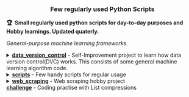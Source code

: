 <h3 align="center">
    Few regularly used Python Scripts
    <br>
</h3>
<strong>🏆&nbsp; Small regularly used python scripts for day-to-day purposes and Hobby learnings. Updated quaterly.</strong>

_General-purpose machine learning frameworks._


<details><summary><b><a href="https://github.com/Praveenk8051/python-scripts-projects/tree/master/data_version_control">data_version_control</a></b>  - Self-Improvement project to learn how data version control(DVC) works. This consists of some general machine learning algorithm code. </summary>

- [train.py](https://github.com/Praveenk8051/python-scripts-projects/blob/master/data_version_control/src/train.py) : train script

- [featurization.py](https://github.com/Praveenk8051/python-scripts-projects/blob/master/data_version_control/src/featurization.py): feature extraction script to train the model
	
- [prepare.py](https://github.com/Praveenk8051/python-scripts-projects/blob/master/data_version_control/src/prepare.py): data-preparation script to prepare data
	
- [evaluate.py](https://github.com/Praveenk8051/python-scripts-projects/blob/master/data_version_control/src/evaluate.py): Eval script to eval/test performance of the model
	
</details>

<details><summary><b><a href="https://github.com/Praveenk8051/python-scripts-projects/tree/master/scripts">scripts</a></b>  - Few handy scripts for regular usage </summary>

- [delete_ds_store.py](https://github.com/Praveenk8051/python-scripts-projects/blob/master/scripts/delete_ds_store.py) : Delete the DS.Store present in tree structure
- [print_tensors.py](https://github.com/Praveenk8051/python-scripts-projects/blob/master/scripts/print_tensors.py) : Print i/o tensors 
- [rename_files.py](https://github.com/Praveenk8051/python-scripts-projects/blob/master/scripts/rename_files.py) : Rename image files 
- [resize_images.py](https://github.com/Praveenk8051/python-scripts-projects/blob/master/scripts/resize_images.py) : Resize the images in folder tree structure
- [split_files_.py](https://github.com/Praveenk8051/python-scripts-projects/blob/master/scripts/split_files_.py) : Split files to train, test and valid
- [text_formatting.py](https://github.com/Praveenk8051/python-scripts-projects/blob/master/scripts/text_formatting.py) : Text formatting and  string operations
- [tfrecords_format2.py](https://github.com/Praveenk8051/python-scripts-projects/blob/master/scripts/tfrecords_format2.py) : Convert the format to tfrecords format
	
</details>

<details><summary><b><a href="https://github.com/Praveenk8051/python-scripts-projects/tree/master/web_scraping">web_scraping</a></b>  - Web scraping hobby project  </summary>

- [Find_and_Email_webscrap.py](https://github.com/Praveenk8051/python-scripts-projects/blob/master/web_scraping/Find_and_Email_webscrap.py) : Email the person using python script

	
- [HTML_Beautifulsoup_Application_webscrape.py](https://github.com/Praveenk8051/python-scripts-projects/blob/master/web_scraping/HTML_Beautifulsoup_Application_webscrape.py): Scrape the application using BeautifulSoup
	
- [HTML_Beautifulsoup_basics_webscrape.py](https://github.com/Praveenk8051/python-scripts-projects/blob/master/web_scraping/HTML_Beautifulsoup_basics_webscrape.py): Webscraping practise
	
</details>



<summary><b><a href="https://github.com/Praveenk8051/python-scripts-projects/tree/master/challenge">challenge</a></b>  - Coding practise with List compressions  </summary>

	



